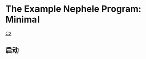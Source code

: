 # The Example Nephele Program: Minimal

[C2](https://github.com/ctripcorp/nephele/blob/master/docs/cn/REQUIREMENT_CLASS.md)

## 启动



